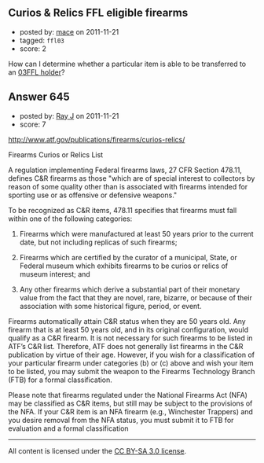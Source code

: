 ## Curios & Relics FFL eligible firearms

- posted by: [mace](https://stackexchange.com/users/-1/163-mace) on 2011-11-21
- tagged: `ffl03`
- score: 2

How can I determine whether a particular item is able to be transferred to an [03FFL holder][1]?


  [1]: http://en.wikipedia.org/wiki/Federal_Firearms_License


## Answer 645

- posted by: [Ray J](https://stackexchange.com/users/-1/166-ray-j) on 2011-11-21
- score: 7

http://www.atf.gov/publications/firearms/curios-relics/

Firearms Curios or Relics List

A regulation implementing Federal firearms laws, 27 CFR Section 478.11, defines C&R firearms as those "which are of special interest to collectors by reason of some quality other than is associated with firearms intended for sporting use or as offensive or defensive weapons."

To be recognized as C&R items, 478.11 specifies that firearms must fall within one of the following categories:

1.  Firearms which were manufactured at least 50 years prior to the current date, but not including replicas of such firearms;

2.  Firearms which are certified by the curator of a municipal, State, or Federal museum which exhibits firearms to be curios or relics of museum interest; and

3.  Any other firearms which derive a substantial part of their monetary value from the fact that they are novel, rare, bizarre, or because of their association with some historical figure, period, or event.

Firearms automatically attain C&R status when they are 50 years old. Any firearm that is at least 50 years old, and in its original configuration, would qualify as a C&R firearm. It is not necessary for such firearms to be listed in ATF’s C&R list. Therefore, ATF does not generally list firearms in the C&R publication by virtue of their age. However, if you wish for a classification of your particular firearm under categories (b) or (c) above and wish your item to be listed, you may submit the weapon to the Firearms Technology Branch (FTB) for a formal classification.

Please note that firearms regulated under the National Firearms Act (NFA) may be classified as C&R items, but still may be subject to the provisions of the NFA. If your C&R item is an NFA firearm (e.g., Winchester Trappers) and you desire removal from the NFA status, you must submit it to FTB for evaluation and a formal classification



---

All content is licensed under the [CC BY-SA 3.0 license](https://creativecommons.org/licenses/by-sa/3.0/).

